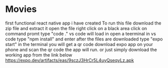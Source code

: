 # Movies
first functional react native app i have created
To run this file download the zip file and extract it
open the file
right click on a black area
click on command promt
type "code ."
vs code will load in
open a teerminal in vs code
type "npm install" and enter
after the files are downloaded
type "expo start" in the terminal
you will get a qr code
download expo app on your phone and scan the qr code
the app will run.
or just simply download the working app from the link below
https://expo.dev/artifacts/eas/9sczJ3HrCr5L4uyQseqyLz.apk
